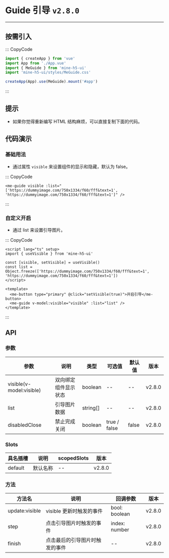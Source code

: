 # Guide 引导 `v2.8.0`

---

## 按需引入

::: CopyCode

```ts
import { createApp } from 'vue'
import App from './App.vue'
import { MeGuide } from 'mine-h5-ui'
import 'mine-h5-ui/styles/MeGuide.css'

createApp(App).use(MeGuide).mount('#app')
```

:::

## 提示

- 如果你觉得重新编写 HTML 结构麻烦，可以直接复制下面的代码。

## 代码演示

### 基础用法

- 通过属性 `visible` 来设置组件的显示和隐藏，默认为 false。

::: CopyCode

```vue
<me-guide visible :list="['https://dummyimage.com/750x1334/f60/fff&text=1', 'https://dummyimage.com/750x1334/f60/fff&text=1']" />
```

:::

### 自定义开启

- 通过 list 来设置引导图片。

::: CopyCode

```vue
<script lang="ts" setup>
import { useVisible } from 'mine-h5-ui'

const [visible, setVisible] = useVisible()
const list = Object.freeze(['https://dummyimage.com/750x1334/f60/fff&text=1', 'https://dummyimage.com/750x1334/f60/fff&text=1'])
</script>

<template>
  <me-button type="primary" @click="setVisible(true)">开启引导</me-button>
  <me-guide v-model:visible="visible" :list="list" />
</template>
```

:::

## API

### 参数

| 参数                     | 说明                 | 类型     | 可选值       | 默认值 | 版本   |
| ------------------------ | -------------------- | -------- | ------------ | ------ | ------ |
| visible(v-model:visible) | 双向绑定组件显示状态 | boolean  | --           | --     | v2.8.0 |
| list                     | 引导图片数据         | string[] | --           | --     | v2.8.0 |
| disabledClose            | 禁止完成关闭         | boolean  | true / false | false  | v2.8.0 |

### Slots

| 具名插槽 | 说明     | scopedSlots | 版本   |
| -------- | -------- | ----------- | ------ |
| default  | 默认名称 | --          | v2.8.0 |

### 方法

| 方法名         | 说明                           | 回调参数      | 版本   |
| -------------- | ------------------------------ | ------------- | ------ |
| update:visible | visible 更新时触发的事件       | bool: boolean | v2.8.0 |
| step           | 点击引导图片时触发的事件       | index: number | v2.8.0 |
| finish         | 点击最后的引导图片时触发的事件 | --            | v2.8.0 |
